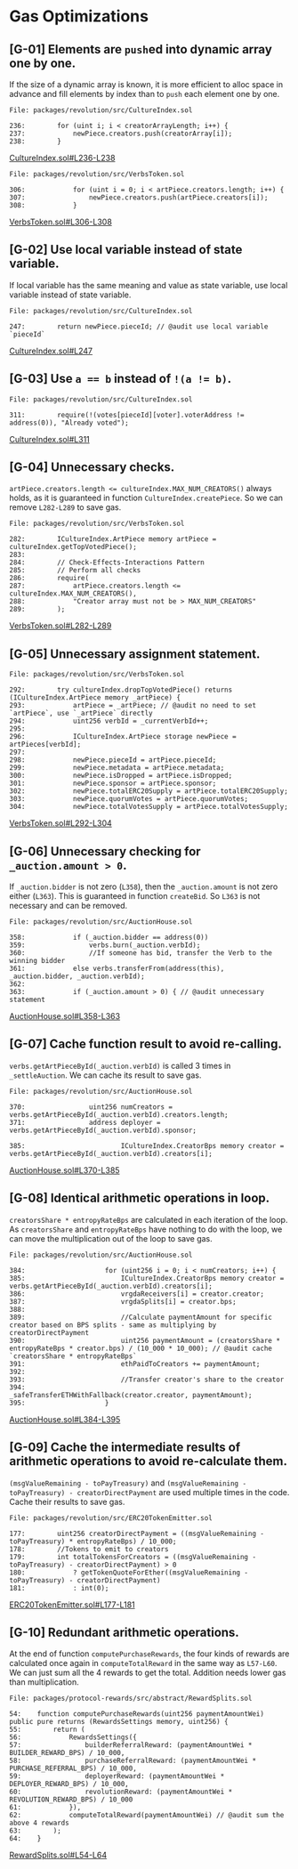 # Gas Optimizations
## [G-01] Elements are `push`ed into dynamic array one by one.
If the size of a dynamic array is known, it is more efficient to alloc space in advance and fill elements by index than to `push` each element one by one.
```solidity
File: packages/revolution/src/CultureIndex.sol

236:        for (uint i; i < creatorArrayLength; i++) {
237:            newPiece.creators.push(creatorArray[i]);
238:        }
```
[CultureIndex.sol#L236-L238](https://github.com/code-423n4/2023-12-revolutionprotocol/tree/main/packages/revolution/src/CultureIndex.sol#L236-L238)
```solidity
File: packages/revolution/src/VerbsToken.sol

306:            for (uint i = 0; i < artPiece.creators.length; i++) {
307:                newPiece.creators.push(artPiece.creators[i]);
308:            }
```
[VerbsToken.sol#L306-L308](https://github.com/code-423n4/2023-12-revolutionprotocol/tree/main/packages/revolution/src/VerbsToken.sol#L306-L308)

## [G-02] Use local variable instead of state variable.
If local variable has the same meaning and value as state variable, use local variable instead of state variable.
```solidity
File: packages/revolution/src/CultureIndex.sol

247:        return newPiece.pieceId; // @audit use local variable `pieceId`
```
[CultureIndex.sol#L247](https://github.com/code-423n4/2023-12-revolutionprotocol/tree/main/packages/revolution/src/CultureIndex.sol#L247)

## [G-03] Use `a == b` instead of `!(a != b)`.
```solidity
File: packages/revolution/src/CultureIndex.sol

311:        require(!(votes[pieceId][voter].voterAddress != address(0)), "Already voted");
```
[CultureIndex.sol#L311](https://github.com/code-423n4/2023-12-revolutionprotocol/tree/main/packages/revolution/src/CultureIndex.sol#L311)

## [G-04] Unnecessary checks.
`artPiece.creators.length <= cultureIndex.MAX_NUM_CREATORS()` always holds, as it is guaranteed in function `CultureIndex.createPiece`. So we can remove `L282-L289` to save gas.
```solidity
File: packages/revolution/src/VerbsToken.sol

282:        ICultureIndex.ArtPiece memory artPiece = cultureIndex.getTopVotedPiece();
283:
284:        // Check-Effects-Interactions Pattern
285:        // Perform all checks
286:        require(
287:            artPiece.creators.length <= cultureIndex.MAX_NUM_CREATORS(),
288:            "Creator array must not be > MAX_NUM_CREATORS"
289:        );
```
[VerbsToken.sol#L282-L289](https://github.com/code-423n4/2023-12-revolutionprotocol/tree/main/packages/revolution/src/VerbsToken.sol#L282-L289)

## [G-05] Unnecessary assignment statement.
```solidity
File: packages/revolution/src/VerbsToken.sol

292:        try cultureIndex.dropTopVotedPiece() returns (ICultureIndex.ArtPiece memory _artPiece) {
293:            artPiece = _artPiece; // @audit no need to set `artPiece`, use `_artPiece` directly
294:            uint256 verbId = _currentVerbId++;
295:
296:            ICultureIndex.ArtPiece storage newPiece = artPieces[verbId];
297:
298:            newPiece.pieceId = artPiece.pieceId;
299:            newPiece.metadata = artPiece.metadata;
300:            newPiece.isDropped = artPiece.isDropped;
301:            newPiece.sponsor = artPiece.sponsor;
302:            newPiece.totalERC20Supply = artPiece.totalERC20Supply;
303:            newPiece.quorumVotes = artPiece.quorumVotes;
304:            newPiece.totalVotesSupply = artPiece.totalVotesSupply;
```
[VerbsToken.sol#L292-L304](https://github.com/code-423n4/2023-12-revolutionprotocol/tree/main/packages/revolution/src/VerbsToken.sol#L292-L304)

## [G-06] Unnecessary checking for `_auction.amount > 0`.
If `_auction.bidder` is not zero (`L358`), then the `_auction.amount` is not zero either (`L363`). This is guaranteed in function `createBid`. So `L363` is not necessary and can be removed.
```solidity
File: packages/revolution/src/AuctionHouse.sol

358:            if (_auction.bidder == address(0))
359:                verbs.burn(_auction.verbId);
360:                //If someone has bid, transfer the Verb to the winning bidder
361:            else verbs.transferFrom(address(this), _auction.bidder, _auction.verbId);
362:
363:            if (_auction.amount > 0) { // @audit unnecessary statement
```
[AuctionHouse.sol#L358-L363](https://github.com/code-423n4/2023-12-revolutionprotocol/tree/main/packages/revolution/src/AuctionHouse.sol#L358-L363)

## [G-07] Cache function result to avoid re-calling.
`verbs.getArtPieceById(_auction.verbId)` is called 3 times in `_settleAuction`. We can cache its result to save gas.
```solidity
File: packages/revolution/src/AuctionHouse.sol

370:                uint256 numCreators = verbs.getArtPieceById(_auction.verbId).creators.length;
371:                address deployer = verbs.getArtPieceById(_auction.verbId).sponsor;

385:                        ICultureIndex.CreatorBps memory creator = verbs.getArtPieceById(_auction.verbId).creators[i];
```
[AuctionHouse.sol#L370-L385](https://github.com/code-423n4/2023-12-revolutionprotocol/tree/main/packages/revolution/src/AuctionHouse.sol#L370-L385)

## [G-08] Identical arithmetic operations in loop.
`creatorsShare * entropyRateBps` are calculated in each iteration of the loop. As `creatorsShare` and `entropyRateBps` have nothing to do with the loop, we can move the multiplication out of the loop to save gas.
```solidity
File: packages/revolution/src/AuctionHouse.sol

384:                    for (uint256 i = 0; i < numCreators; i++) {
385:                        ICultureIndex.CreatorBps memory creator = verbs.getArtPieceById(_auction.verbId).creators[i];
386:                        vrgdaReceivers[i] = creator.creator;
387:                        vrgdaSplits[i] = creator.bps;
388:
389:                        //Calculate paymentAmount for specific creator based on BPS splits - same as multiplying by creatorDirectPayment
390:                        uint256 paymentAmount = (creatorsShare * entropyRateBps * creator.bps) / (10_000 * 10_000); // @audit cache `creatorsShare * entropyRateBps`
391:                        ethPaidToCreators += paymentAmount;
392:
393:                        //Transfer creator's share to the creator
394:                        _safeTransferETHWithFallback(creator.creator, paymentAmount);
395:                    }
```
[AuctionHouse.sol#L384-L395](https://github.com/code-423n4/2023-12-revolutionprotocol/tree/main/packages/revolution/src/AuctionHouse.sol#L384-L395)

## [G-09] Cache the intermediate results of arithmetic operations to avoid re-calculate them.
`(msgValueRemaining - toPayTreasury)` and `(msgValueRemaining - toPayTreasury) - creatorDirectPayment` are used multiple times in the code. Cache their results to save gas.
```solidity
File: packages/revolution/src/ERC20TokenEmitter.sol

177:        uint256 creatorDirectPayment = ((msgValueRemaining - toPayTreasury) * entropyRateBps) / 10_000;
178:        //Tokens to emit to creators
179:        int totalTokensForCreators = ((msgValueRemaining - toPayTreasury) - creatorDirectPayment) > 0
180:            ? getTokenQuoteForEther((msgValueRemaining - toPayTreasury) - creatorDirectPayment)
181:            : int(0);
```
[ERC20TokenEmitter.sol#L177-L181](https://github.com/code-423n4/2023-12-revolutionprotocol/tree/main/packages/revolution/src/ERC20TokenEmitter.sol#L177-L181)

## [G-10] Redundant arithmetic operations.
At the end of function `computePurchaseRewards`, the four kinds of rewards are calculated once again in `computeTotalReward` in the same way as `L57-L60`. We can just sum all the 4 rewards to get the total. Addition needs lower gas than multiplication.
```solidity
File: packages/protocol-rewards/src/abstract/RewardSplits.sol

54:    function computePurchaseRewards(uint256 paymentAmountWei) public pure returns (RewardsSettings memory, uint256) {
55:        return (
56:            RewardsSettings({
57:                builderReferralReward: (paymentAmountWei * BUILDER_REWARD_BPS) / 10_000,
58:                purchaseReferralReward: (paymentAmountWei * PURCHASE_REFERRAL_BPS) / 10_000,
59:                deployerReward: (paymentAmountWei * DEPLOYER_REWARD_BPS) / 10_000,
60:                revolutionReward: (paymentAmountWei * REVOLUTION_REWARD_BPS) / 10_000
61:            }),
62:            computeTotalReward(paymentAmountWei) // @audit sum the above 4 rewards
63:        );
64:    }
```
[RewardSplits.sol#L54-L64](https://github.com/code-423n4/2023-12-revolutionprotocol/tree/main/packages/protocol-rewards/src/abstract/RewardSplits.sol#L54-L64)
